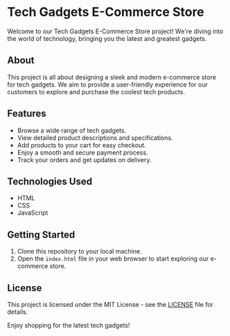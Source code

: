 # Tech Gadgets E-Commerce Store

Welcome to our Tech Gadgets E-Commerce Store project! We're diving into the world of technology, bringing you the latest and greatest gadgets.

## About

This project is all about designing a sleek and modern e-commerce store for tech gadgets. We aim to provide a user-friendly experience for our customers to explore and purchase the coolest tech products.

## Features

- Browse a wide range of tech gadgets.
- View detailed product descriptions and specifications.
- Add products to your cart for easy checkout.
- Enjoy a smooth and secure payment process.
- Track your orders and get updates on delivery.

## Technologies Used

- HTML
- CSS
- JavaScript

## Getting Started

1. Clone this repository to your local machine.
2. Open the `index.html` file in your web browser to start exploring our e-commerce store.

## License

This project is licensed under the MIT License - see the [LICENSE](LICENSE) file for details.

Enjoy shopping for the latest tech gadgets!
